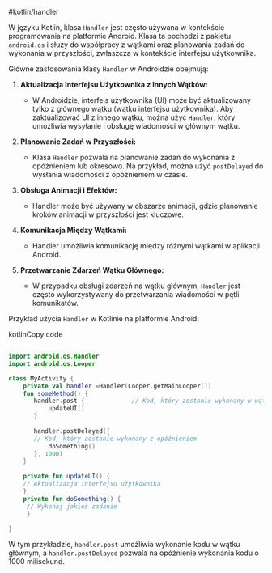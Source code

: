 #kotlin/handler

W języku Kotlin, klasa `Handler` jest często używana w kontekście programowania na platformie Android. Klasa ta pochodzi z pakietu `android.os` i służy do współpracy z wątkami oraz planowania zadań do wykonania w przyszłości, zwłaszcza w kontekście interfejsu użytkownika.

Główne zastosowania klasy `Handler` w Androidzie obejmują:

1. **Aktualizacja Interfejsu Użytkownika z Innych Wątków:**
    
    - W Androidzie, interfejs użytkownika (UI) może być aktualizowany tylko z głównego wątku (wątku interfejsu użytkownika). Aby zaktualizować UI z innego wątku, można użyć `Handler`, który umożliwia wysyłanie i obsługę wiadomości w głównym wątku.
    
1. **Planowanie Zadań w Przyszłości:**
    
    - Klasa `Handler` pozwala na planowanie zadań do wykonania z opóźnieniem lub okresowo. Na przykład, można użyć `postDelayed` do wysłania wiadomości z opóźnieniem w czasie.
    
1. **Obsługa Animacji i Efektów:**
    
    - Handler może być używany w obszarze animacji, gdzie planowanie kroków animacji w przyszłości jest kluczowe.
    
1. **Komunikacja Między Wątkami:**
    
    - Handler umożliwia komunikację między różnymi wątkami w aplikacji Android.
    
1. **Przetwarzanie Zdarzeń Wątku Głównego:**
    
    - W przypadku obsługi zdarzeń na wątku głównym, `Handler` jest często wykorzystywany do przetwarzania wiadomości w pętli komunikatów.

Przykład użycia `Handler` w Kotlinie na platformie Android:

kotlinCopy code
```kotlin

import android.os.Handler 
import android.os.Looper  

class MyActivity {     
	private val handler =Handler(Looper.getMainLooper())     
	fun someMethod() { 
	   handler.post {             // Kod, który zostanie wykonany w wątku głównym             
		   updateUI()         
	   }          
	   
	   handler.postDelayed({
	   // Kod, który zostanie wykonany z opóźnieniem             
		   doSomething()         
	   }, 1000)     
	}      
	
	private fun updateUI() {         
	// Aktualizacja interfejsu użytkownika     
	}      
	private fun doSomething() {        
	 // Wykonaj jakieś zadanie     
	 } 
	 
}
```

W tym przykładzie, `handler.post` umożliwia wykonanie kodu w wątku głównym, a `handler.postDelayed` pozwala na opóźnienie wykonania kodu o 1000 milisekund.





